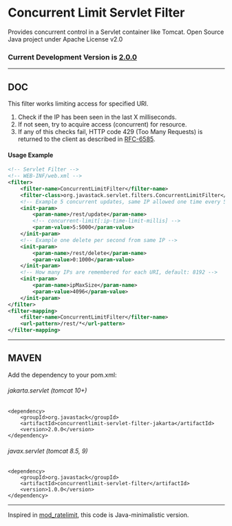 # Concurrent Limit Servlet Filter

Provides concurrent control in a Servlet container like Tomcat. Open Source Java project under Apache License v2.0

### Current Development Version is [2.0.0](https://search.maven.org/#search|ga|1|g%3Aorg.javastack%20a%3Aconcurrentlimit-servlet-filter-jakarta)

---

## DOC

This filter works limiting access for specified URI.

1. Check if the IP has been seen in the last X milliseconds.
2. If not seen, try to acquire access (concurrent) for resource.
3. If any of this checks fail, HTTP code 429 (Too Many Requests) is returned to the client as described in [RFC-6585](http://tools.ietf.org/html/rfc6585#page-3).

#### Usage Example

```xml
<!-- Servlet Filter -->
<!-- WEB-INF/web.xml -->
<filter>
    <filter-name>ConcurrentLimitFilter</filter-name>
    <filter-class>org.javastack.servlet.filters.ConcurrentLimitFilter</filter-class>
    <!-- Example 5 concurrent updates, same IP allowed one time every 5 seconds -->
    <init-param>
        <param-name>/rest/update</param-name>
        <!-- concurrent-limit[:ip-time-limit-millis] -->
        <param-value>5:5000</param-value>
    </init-param>
    <!-- Example one delete per second from same IP -->
    <init-param>
        <param-name>/rest/delete</param-name>
        <param-value>0:1000</param-value>
    </init-param>
    <!-- How many IPs are remembered for each URI, default: 8192 -->
    <init-param>
        <param-name>ipMaxSize</param-name>
        <param-value>4096</param-value>
    </init-param>
</filter>
<filter-mapping>
    <filter-name>ConcurrentLimitFilter</filter-name>
    <url-pattern>/rest/*</url-pattern>
</filter-mapping>
```

---

## MAVEN

Add the dependency to your pom.xml:

###### jakarta.servlet (tomcat 10+)

    <dependency>
        <groupId>org.javastack</groupId>
        <artifactId>concurrentlimit-servlet-filter-jakarta</artifactId>
        <version>2.0.0</version>
    </dependency>

###### javax.servlet (tomcat 8.5, 9)

    <dependency>
        <groupId>org.javastack</groupId>
        <artifactId>concurrentlimit-servlet-filter</artifactId>
        <version>1.0.0</version>
    </dependency>

---
Inspired in [mod_ratelimit](https://httpd.apache.org/docs/2.4/es/mod/mod_ratelimit.html), this code is Java-minimalistic version.
